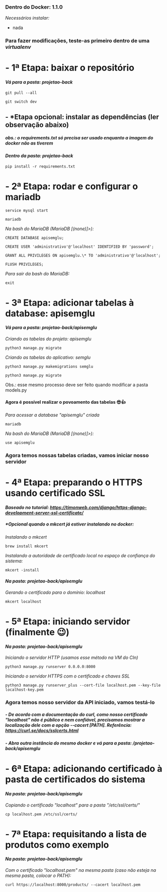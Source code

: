 ### Dentro do Docker: 1.1.0

_Necessários instalar:_

- nada

### Para fazer modificações, teste-as primeiro dentro de uma _virtualenv_

# - 1ª Etapa: baixar o repositório

#### _Vá para a pasta: projetao-back_

```git pull --all```

```git switch dev```

## - \*Etapa opcional: instalar as dependências (ler observação abaixo)

##### _obs.: o requirements.txt só precisa ser usado enquanto a imagem do docker não as tiverem_

#### _Dentro da pasta: projetao-back_

```pip install -r requirements.txt```

# - 2ª Etapa: rodar e configurar o mariadb

```service mysql start```

```mariadb```

_Na bash do MariaDB (MariaDB [(none)]>):_

```CREATE DATABASE apisemglu;```

```CREATE USER 'administrativo'@'localhost' IDENTIFIED BY 'password';```

```GRANT ALL PRIVILEGES ON apisemglu.\* TO 'administrativo'@'localhost';```

```FLUSH PRIVILEGES;```

_Para sair da bash do MariaDB:_

```exit```

# - 3ª Etapa: adicionar tabelas à database: apisemglu

#### _Vá para a pasta: projetao-back/apisemglu_

_Criando as tabelas do projeto: apisemglu_

```python3 manage.py migrate```

_Criando as tabelas do aplicativo: semglu_

```python3 manage.py makemigrations semglu```

```python3 manage.py migrate```

Obs.: esse mesmo processo deve ser feito quando modificar a pasta models.py

#### Agora é possível realizar o povoamento das tabelas 😎👍

_Para acessar a database "apisemglu" criada_

```mariadb```

_Na bash do MariaDB (MariaDB [(none)]>):_

```use apisemglu```

### Agora temos nossas tabelas criadas, vamos iniciar nosso servidor

# - 4ª Etapa: preparando o HTTPS usando certificado SSL

#### _Baseado no tutorial: https://timonweb.com/django/https-django-development-server-ssl-certificate/_

##### \*Opcional quando o mkcert já estiver instalando no docker:

_Instalando o mkcert_

```brew install mkcert```

_Instalando a autoridade de certificado local no espaço de confiança do sistema:_

```mkcert -install```

#### _Na pasta: projetao-back/apisemglu_

_Gerando o certificado para o domínio: localhost_

```mkcert localhost```

# - 5ª Etapa: iniciando servidor (finalmente 😉)

#### _Na pasta: projetao-back/apisemglu_

_Iniciando o servidor HTTP (usamos esse método na VM do CIn)_

```python3 manage.py runserver 0.0.0.0:8000```

_Iniciando o servidor HTTPS com o certificado e chaves SSL_

```python3 manage.py runserver_plus --cert-file localhost.pem --key-file localhost-key.pem```

### Agora temos nosso servidor da API iniciado, vamos testá-lo

##### - De acordo com a documentação do _curl_, como nosso certificado _"localhost"_ não é público e nem confiável, precisamos mostrar a localização dele com a opção --cacert [PATH]. Referência: https://curl.se/docs/sslcerts.html

##### - _Abra outra instância do mesmo docker e vá para a pasta: /projetao-back/apisemglu_

# - 6ª Etapa: adicionando certificado à pasta de certificados do sistema

#### _Na pasta: projetao-back/apisemglu_

_Copiando o certificado "localhost" para a pasta "/etc/ssl/certs/"_

```cp localhost.pem /etc/ssl/certs/```

# - 7ª Etapa: requisitando a lista de produtos como exemplo

#### _Na pasta: projetao-back/apisemglu_

_Com o certificado "localhost.pem" na mesma pasta (caso não esteja na mesma pasta, colocar o PATH):_

```curl https://localhost:8000/products/ --cacert localhost.pem```
